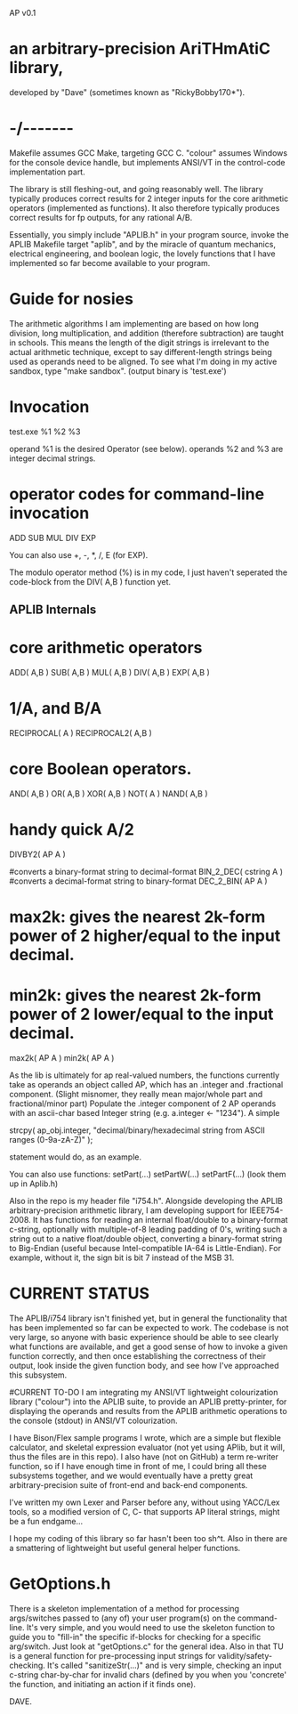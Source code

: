 AP v0.1

# an arbitrary-precision AriTHmAtiC library, 
developed by "Dave" (sometimes known as "RickyBobby170*").

# -/-------


Makefile assumes GCC Make, targeting GCC C.
"colour" assumes Windows for the console device handle, but implements ANSI/VT in the control-code implementation part.


The library is still fleshing-out, and going reasonably well.
The library typically produces correct results for 2 integer inputs for the core arithmetic operators (implemented as functions).
It also therefore typically produces correct results for fp outputs, for any rational A/B.

Essentially, you simply include "APLIB.h" in your program source, invoke the APLIB Makefile target "aplib",
and by the miracle of quantum mechanics, electrical engineering, and boolean logic,
the lovely functions that I have implemented so far become available to your program.


# Guide for nosies
The arithmetic algorithms I am implementing are based on how long division, long multiplication, and addition (therefore subtraction) are taught in schools. This means the length of the digit strings is irrelevant to the actual arithmetic technique, except to say different-length strings being used as operands need to be aligned.
To see what I'm doing in my active sandbox, type "make sandbox". (output binary is 'test.exe')


# Invocation

test.exe %1 %2 %3

operand %1 is the desired Operator (see below).
operands %2 and %3 are integer decimal strings.


# operator codes for command-line invocation
ADD
SUB
MUL
DIV
EXP

You can also use +, -, \*, /, E (for EXP).

The modulo operator method (%) is in my code, I just haven't seperated the code-block from the DIV( A,B ) function yet.


## APLIB Internals

# core arithmetic operators
ADD( A,B )
SUB( A,B )
MUL( A,B )
DIV( A,B )
EXP( A,B )

# 1/A, and B/A
RECIPROCAL( A )
RECIPROCAL2( A,B )

# core Boolean operators.
AND( A,B )
OR( A,B )
XOR( A,B )
NOT( A )
NAND( A,B )

# handy quick A/2
DIVBY2( AP A )

#converts a binary-format string to decimal-format
BIN_2_DEC( cstring A )
#converts a decimal-format string to binary-format
DEC_2_BIN( AP A )


# max2k: gives the nearest 2k-form power of 2 higher/equal to the input decimal.
# min2k: gives the nearest 2k-form power of 2 lower/equal to the input decimal.
max2k( AP A )
min2k( AP A )


As the lib is ultimately for ap real-valued numbers, the functions currently take as operands an object called AP, which has an .integer and .fractional component. (Slight misnomer, they really mean major/whole part and fractional/minor part)
Populate the .integer component of 2 AP operands with an ascii-char based Integer string (e.g. a.integer <- "1234").
A simple

strcpy( ap_obj.integer, "decimal/binary/hexadecimal string from ASCII ranges (0-9a-zA-Z)" );

statement would do, as an example.

You can also use functions:
setPart(...)
setPartW(...)
setPartF(...)
(look them up in Aplib.h)

Also in the repo is my header file "i754.h". Alongside developing the APLIB arbitrary-precision arithmetic library, I am developing support for IEEE754-2008.
It has functions for reading an internal float/double to a binary-format c-string, optionally with multiple-of-8 leading padding of 0's, writing such a string out to a native float/double object, converting a binary-format string to Big-Endian (useful because Intel-compatible IA-64 is Little-Endian).
For example, without it, the sign bit is bit 7 instead of the MSB 31.

# CURRENT STATUS
The APLIB/i754 library isn't finished yet, but in general the functionality that has been implemented so far can be expected to work.
The codebase is not very large, so anyone with basic experience should be able to see clearly what functions are available, and get a good sense of how to invoke a given function correctly, and then once establishing the correctness of their output,
look inside the given function body, and see how I've approached this subsystem.


#CURRENT TO-DO
I am integrating my ANSI/VT lightweight colourization library ("colour") into the APLIB suite, to provide an APLIB pretty-printer,
for displaying the operands and results from the APLIB arithmetic operations to the console (stdout) in ANSI/VT colourization.

I have Bison/Flex sample programs I wrote, which are a simple but flexible calculator, and skeletal expression evaluator (not yet using APlib, but it will, thus the files are in this repo).
I also have (not on GitHub) a term re-writer function, so if I have enough time in front of me, I could bring all these subsystems together,
and we would eventually have a pretty great arbitrary-precision suite of front-end and back-end components.

I've written my own Lexer and Parser before any, without using YACC/Lex tools, so a modified version of C, C- that supports AP literal strings,
might be a fun endgame...


I hope my coding of this library so far hasn't been too sh^t. Also in there are a smattering of lightweight but useful general helper functions.

# GetOptions.h
There is a skeleton implementation of a method for processing args/switches passed to (any of) your user program(s) on the command-line.
It's very simple, and you would need to use the skeleton function to guide you to "fill-in" the specific if-blocks for checking for a specific arg/switch.
Just look at "getOptions.c" for the general idea. Also in that TU is a general function for pre-processing input strings for validity/safety-checking.
It's called "sanitizeStr(...)" and is very simple, checking an input c-string char-by-char for invalid chars (defined by you when you 'concrete' the function, and initiating an action if it finds one).

DAVE.

